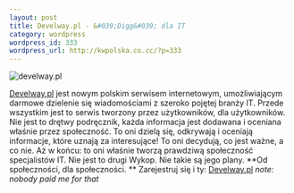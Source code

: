 ```yaml
--- 
layout: post
title: Develway.pl - &#039;Digg&#039; dla IT
category: wordpress
wordpress_id: 333
wordpress_url: http://kwpolska.co.cc/?p=333
---
```

![develway.pl][2]

[Develway.pl][1] jest nowym polskim serwisem internetowym, umożliwiającym darmowe dzielenie się wiadomościami z szeroko pojętej branży IT. Przede wszystkim jest to serwis tworzony przez użytkowników, dla użytkowników. Nie jest to drętwy podręcznik, każda informacja jest dodawana i oceniana właśnie przez społeczność. To oni dzielą się, odkrywają i oceniają informacje, które uznają za interesujące! To oni decydują, co jest ważne, a co nie. Aż w końcu: to oni właśnie tworzą prawdziwą społeczność specjalistów IT. Nie jest to drugi Wykop. Nie takie są jego plany. **Od społeczności, dla społeczności. ** Zarejestruj się i ty: [Develway.pl][1]
*note: nobody paid me for that*

 [1]: http://www.develway.pl
 [2]: http://www.develway.pl/site_media/img/develway-172x41.jpg

